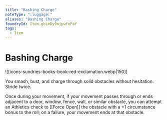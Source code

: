 ```yaml
---
title: "Bashing Charge"
noteType: ":luggage:"
aliases: "Bashing Charge"
foundryId: Item.gbLmDy9njpwfoPaY
tags:
  - Item
---
```


# Bashing Charge
![[icons-sundries-books-book-red-exclamation.webp|150]]

You smash, bust, and charge through solid obstacles without hesitation. Stride twice.

Once during your movement, if your movement passes through or ends adjacent to a door, window, fence, wall, or similar obstacle, you can attempt an Athletics check to [[Force Open]] the obstacle with a +1 circumstance bonus to the roll; on a failure, your movement ends at that obstacle.
